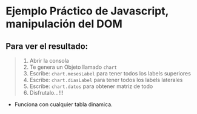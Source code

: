 # Ejemplo Práctico de Javascript, manipulación del DOM
## Para ver el resultado:
>1. Abrir la consola
>2. Te genera un Objeto llamado `chart`
>3. Escribe: `chart.mesesLabel` para tener todos los labels superiores
>4. Escribe: `chart.diasLabel` para tener todos los labels laterales
>5. Escribe: `chart.datos` para obtener matriz de todo
>6. Disfrutalo...!!!
* Funciona con cualquier tabla dinamica.